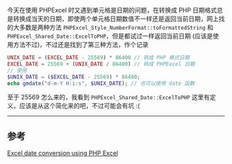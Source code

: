 今天在使用 PHPExcel 时又遇到单元格是日期的问题，在转换成 PHP 日期格式总是转换成当天的日期，即使两个单元格日期数值不一样还是返回当前日期，网上找的大多数是两种方法 `PHPExcel_Style_NumberFormat::toFormattedString` 和 `PHPExcel_Shared_Date::ExcelToPHP`，但是都试过一样返回当前日期 (应该是使用方法不过)，不过还是找到了第三种方法，作个记录

```php
UNIX_DATE = (EXCEL_DATE - 25569) * 86400 // 转成 PHP 格式日期
EXCEL_DATE = 25569 + (UNIX_DATE / 86400) // 转成 PHPExcel 日期
// 使用
$UNIX_DATE = ($EXCEL_DATE - 25569) * 86400;
echo gmdate("d-m-Y H:i:s", $UNIX_DATE); // 也可以使用 date 函数
```

至于 25569 怎么来的，我看到 `PHPExcel_Shared_Date::ExcelToPHP` 这里有定义，应该是从这个简化来的吧，不过可能会有坑 :(

---

## 参考

[Excel date conversion using PHP Excel](https://stackoverflow.com/questions/11119631/excel-date-conversion-using-php-excel)